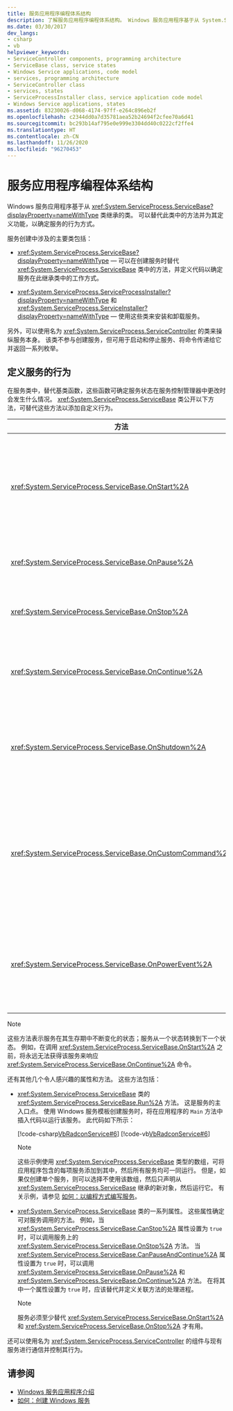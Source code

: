 ```yaml
---
title: 服务应用程序编程体系结构
description: 了解服务应用程序编程体系结构。 Windows 服务应用程序基于从 System.ServiceProcess.ServiceBase 继承的类。
ms.date: 03/30/2017
dev_langs:
- csharp
- vb
helpviewer_keywords:
- ServiceController components, programming architecture
- ServiceBase class, service states
- Windows Service applications, code model
- services, programming architecture
- ServiceController class
- services, states
- ServiceProcessInstaller class, service application code model
- Windows Service applications, states
ms.assetid: 83230026-d068-4174-97ff-e264c896eb2f
ms.openlocfilehash: c2344dd0a7d35781aea52b24694f2cfee70a6d41
ms.sourcegitcommit: bc293b14af795e0e999e3304dd40c0222cf2ffe4
ms.translationtype: HT
ms.contentlocale: zh-CN
ms.lasthandoff: 11/26/2020
ms.locfileid: "96270453"
---
```

# <a name="service-application-programming-architecture"></a>服务应用程序编程体系结构

Windows 服务应用程序基于从 <xref:System.ServiceProcess.ServiceBase?displayProperty=nameWithType> 类继承的类。 可以替代此类中的方法并为其定义功能，以确定服务的行为方式。  
  
 服务创建中涉及的主要类包括：  
  
- <xref:System.ServiceProcess.ServiceBase?displayProperty=nameWithType> — 可以在创建服务时替代 <xref:System.ServiceProcess.ServiceBase> 类中的方法，并定义代码以确定服务在此继承类中的工作方式。  
  
- <xref:System.ServiceProcess.ServiceProcessInstaller?displayProperty=nameWithType> 和 <xref:System.ServiceProcess.ServiceInstaller?displayProperty=nameWithType> — 使用这些类来安装和卸载服务。  
  
 另外，可以使用名为 <xref:System.ServiceProcess.ServiceController> 的类来操纵服务本身。 该类不参与创建服务，但可用于启动和停止服务、将命令传递给它并返回一系列枚举。  
  
## <a name="defining-your-services-behavior"></a>定义服务的行为  

 在服务类中，替代基类函数，这些函数可确定服务状态在服务控制管理器中更改时会发生什么情况。 <xref:System.ServiceProcess.ServiceBase> 类公开以下方法，可替代这些方法以添加自定义行为。  
  
|方法|替代为|  
|------------|-----------------|  
|<xref:System.ServiceProcess.ServiceBase.OnStart%2A>|指示服务开始运行时应采取的操作。 必须在此过程中为服务编写代码才能执行有用的操作。|  
|<xref:System.ServiceProcess.ServiceBase.OnPause%2A>|指示在服务暂停时应发生什么情况。|  
|<xref:System.ServiceProcess.ServiceBase.OnStop%2A>|指示在服务停止运行时应发生什么情况。|  
|<xref:System.ServiceProcess.ServiceBase.OnContinue%2A>|指示服务在暂停后恢复正常运行时应发生什么情况。|  
|<xref:System.ServiceProcess.ServiceBase.OnShutdown%2A>|指示在系统关闭之前应发生什么情况（如果此时服务正在运行）。|  
|<xref:System.ServiceProcess.ServiceBase.OnCustomCommand%2A>|指示服务在收到自定义命令时应发生什么情况。 有关自定义命令的详细信息，请参阅 MSDN Online。|  
|<xref:System.ServiceProcess.ServiceBase.OnPowerEvent%2A>|指示服务在收到电源管理事件时应如何响应，如电池电量不足或已挂起的操作。|  
  
> [!NOTE]
> 这些方法表示服务在其生存期中不断变化的状态；服务从一个状态转换到下一个状态。 例如，在调用 <xref:System.ServiceProcess.ServiceBase.OnStart%2A> 之前，将永远无法获得该服务来响应 <xref:System.ServiceProcess.ServiceBase.OnContinue%2A> 命令。  
  
 还有其他几个令人感兴趣的属性和方法。 这些方法包括：  
  
- <xref:System.ServiceProcess.ServiceBase> 类的 <xref:System.ServiceProcess.ServiceBase.Run%2A> 方法。 这是服务的主入口点。 使用 Windows 服务模板创建服务时，将在应用程序的 `Main` 方法中插入代码以运行该服务。 此代码如下所示：  
  
     [!code-csharp[VbRadconService#6](../../../samples/snippets/csharp/VS_Snippets_VBCSharp/VbRadconService/CS/MyNewService.cs#6)]
     [!code-vb[VbRadconService#6](../../../samples/snippets/visualbasic/VS_Snippets_VBCSharp/VbRadconService/VB/MyNewService.vb#6)]  
  
    > [!NOTE]
    > 这些示例使用 <xref:System.ServiceProcess.ServiceBase> 类型的数组，可将应用程序包含的每项服务添加到其中，然后所有服务均可一同运行。 但是，如果仅创建单个服务，则可以选择不使用该数组，然后只声明从 <xref:System.ServiceProcess.ServiceBase> 继承的新对象，然后运行它。 有关示例，请参见 [如何：以编程方式编写服务](how-to-write-services-programmatically.md)。  
  
- <xref:System.ServiceProcess.ServiceBase> 类的一系列属性。 这些属性确定可对服务调用的方法。 例如，当 <xref:System.ServiceProcess.ServiceBase.CanStop%2A> 属性设置为 `true` 时，可以调用服务上的 <xref:System.ServiceProcess.ServiceBase.OnStop%2A> 方法。 当 <xref:System.ServiceProcess.ServiceBase.CanPauseAndContinue%2A> 属性设置为 `true` 时，可以调用 <xref:System.ServiceProcess.ServiceBase.OnPause%2A> 和 <xref:System.ServiceProcess.ServiceBase.OnContinue%2A> 方法。 在将其中一个属性设置为 `true` 时，应该替代并定义关联方法的处理进程。  
  
    > [!NOTE]
    > 服务必须至少替代 <xref:System.ServiceProcess.ServiceBase.OnStart%2A> 和 <xref:System.ServiceProcess.ServiceBase.OnStop%2A> 才有用。  
  
 还可以使用名为 <xref:System.ServiceProcess.ServiceController> 的组件与现有服务进行通信并控制其行为。  
  
## <a name="see-also"></a>请参阅

- [Windows 服务应用程序介绍](introduction-to-windows-service-applications.md)
- [如何：创建 Windows 服务](how-to-create-windows-services.md)

